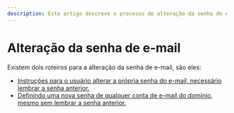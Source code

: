 ```yaml
---
description: Este artigo descreve o processo de alteração da senha de e-mail no cPanel
---
```


# Alteração da senha de e-mail

Existem dois roteiros para a alteração da senha de e-mail, são eles:

* [Instruções para o usuário alterar a própria senha do e-mail, necessário lembrar a senha anterior.](como-alterar-a-senha-do-e-mail-no-webmail-cpanel.md)
* [Definindo uma nova senha de qualquer conta de e-mail do domínio, mesmo sem lembrar a senha anterior.](como-redefinir-a-senha-de-um-e-mail-no-painel-de-controle-cpanel.md)
